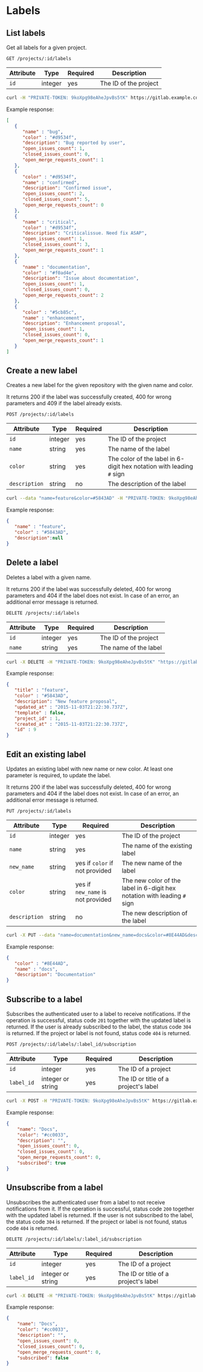 # Labels

## List labels

Get all labels for a given project.

```
GET /projects/:id/labels
```

| Attribute | Type    | Required | Description           |
| --------- | ------- | -------- | --------------------- |
| `id`      | integer | yes      | The ID of the project |

```bash
curl -H "PRIVATE-TOKEN: 9koXpg98eAheJpvBs5tK" https://gitlab.example.com/api/v3/projects/1/labels
```

Example response:

```json
[
   {
      "name" : "bug",
      "color" : "#d9534f",
      "description": "Bug reported by user",
      "open_issues_count": 1,
      "closed_issues_count": 0,
      "open_merge_requests_count": 1
   },
   {
      "color" : "#d9534f",
      "name" : "confirmed",
      "description": "Confirmed issue",
      "open_issues_count": 2,
      "closed_issues_count": 5,
      "open_merge_requests_count": 0
   },
   {
      "name" : "critical",
      "color" : "#d9534f",
      "description": "Criticalissue. Need fix ASAP",
      "open_issues_count": 1,
      "closed_issues_count": 3,
      "open_merge_requests_count": 1
   },
   {
      "name" : "documentation",
      "color" : "#f0ad4e",
      "description": "Issue about documentation",
      "open_issues_count": 1,
      "closed_issues_count": 0,
      "open_merge_requests_count": 2
   },
   {
      "color" : "#5cb85c",
      "name" : "enhancement",
      "description": "Enhancement proposal",
      "open_issues_count": 1,
      "closed_issues_count": 0,
      "open_merge_requests_count": 1
   }
]
```

## Create a new label

Creates a new label for the given repository with the given name and color.

It returns 200 if the label was successfully created, 400 for wrong parameters
and 409 if the label already exists.

```
POST /projects/:id/labels
```

| Attribute     | Type    | Required | Description                  |
| ------------- | ------- | -------- | ---------------------------- |
| `id`          | integer | yes      | The ID of the project        |
| `name`        | string  | yes      | The name of the label        |
| `color`       | string  | yes      | The color of the label in 6-digit hex notation with leading `#` sign |
| `description` | string  | no       | The description of the label |

```bash
curl --data "name=feature&color=#5843AD" -H "PRIVATE-TOKEN: 9koXpg98eAheJpvBs5tK" "https://gitlab.example.com/api/v3/projects/1/labels"
```

Example response:

```json
{
   "name" : "feature",
   "color" : "#5843AD",
   "description":null
}
```

## Delete a label

Deletes a label with a given name.

It returns 200 if the label was successfully deleted, 400 for wrong parameters
and 404 if the label does not exist.
In case of an error, an additional error message is returned.

```
DELETE /projects/:id/labels
```

| Attribute | Type    | Required | Description           |
| --------- | ------- | -------- | --------------------- |
| `id`      | integer | yes      | The ID of the project |
| `name`    | string  | yes      | The name of the label |

```bash
curl -X DELETE -H "PRIVATE-TOKEN: 9koXpg98eAheJpvBs5tK" "https://gitlab.example.com/api/v3/projects/1/labels?name=bug"
```

Example response:

```json
{
   "title" : "feature",
   "color" : "#5843AD",
   "description": "New feature proposal",
   "updated_at" : "2015-11-03T21:22:30.737Z",
   "template" : false,
   "project_id" : 1,
   "created_at" : "2015-11-03T21:22:30.737Z",
   "id" : 9
}
```

## Edit an existing label

Updates an existing label with new name or new color. At least one parameter
is required, to update the label.

It returns 200 if the label was successfully deleted, 400 for wrong parameters
and 404 if the label does not exist.
In case of an error, an additional error message is returned.

```
PUT /projects/:id/labels
```

| Attribute       | Type    | Required                          | Description                      |
| --------------- | ------- | --------------------------------- | -------------------------------  |
| `id`            | integer | yes                               | The ID of the project            |
| `name`          | string  | yes                               | The name of the existing label   |
| `new_name`      | string  | yes if `color` if not provided    | The new name of the label        |
| `color`         | string  | yes if `new_name` is not provided | The new color of the label in 6-digit hex notation with leading `#` sign |
| `description`   | string  | no                                | The new description of the label |

```bash
curl -X PUT --data "name=documentation&new_name=docs&color=#8E44AD&description=Documentation" -H "PRIVATE-TOKEN: 9koXpg98eAheJpvBs5tK" "https://gitlab.example.com/api/v3/projects/1/labels"
```

Example response:

```json
{
   "color" : "#8E44AD",
   "name" : "docs",
   "description": "Documentation"
}
```

## Subscribe to a label

Subscribes the authenticated user to a label to receive notifications. If the
operation is successful, status code `201` together with the updated label is
returned. If the user is already subscribed to the label, the status code `304`
is returned. If the project or label is not found, status code `404` is
returned.

```
POST /projects/:id/labels/:label_id/subscription
```

| Attribute  | Type              | Required | Description                          |
| ---------- | ----------------- | -------- | ------------------------------------ |
| `id`       | integer           | yes      | The ID of a project                  |
| `label_id` | integer or string | yes      | The ID or title of a project's label |

```bash
curl -X POST -H "PRIVATE-TOKEN: 9koXpg98eAheJpvBs5tK" https://gitlab.example.com/api/v3/projects/5/labels/1/subscription
```

Example response:

```json
{
    "name": "Docs",
    "color": "#cc0033",
    "description": "",
    "open_issues_count": 0,
    "closed_issues_count": 0,
    "open_merge_requests_count": 0,
    "subscribed": true
}
```

## Unsubscribe from a label

Unsubscribes the authenticated user from a label to not receive notifications
from it. If the operation is successful, status code `200` together with the
updated label is returned. If the user is not subscribed to the label, the
status code `304` is returned. If the project or label is not found, status code
`404` is returned.

```
DELETE /projects/:id/labels/:label_id/subscription
```

| Attribute  | Type              | Required | Description                          |
| ---------- | ----------------- | -------- | ------------------------------------ |
| `id`       | integer           | yes      | The ID of a project                  |
| `label_id` | integer or string | yes      | The ID or title of a project's label |

```bash
curl -X DELETE -H "PRIVATE-TOKEN: 9koXpg98eAheJpvBs5tK" https://gitlab.example.com/api/v3/projects/5/labels/1/subscription
```

Example response:

```json
{
    "name": "Docs",
    "color": "#cc0033",
    "description": "",
    "open_issues_count": 0,
    "closed_issues_count": 0,
    "open_merge_requests_count": 0,
    "subscribed": false
}
```
